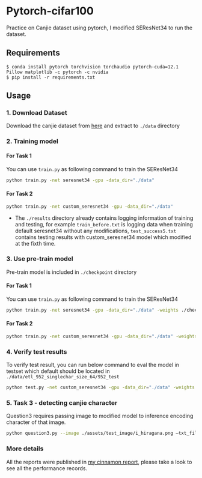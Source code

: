 # Pytorch-cifar100

Practice on Canjie dataset using pytorch, I modified SEResNet34 to run the dataset.

## Requirements
```
$ conda install pytorch torchvision torchaudio pytorch-cuda=12.1 Pillow matplotlib -c pytorch -c nvidia
$ pip install -r requirements.txt
```

## Usage

### 1. Download Dataset
Download the canjie dataset from [here](https://drive.google.com/file/d/1AIi8286VY4QGJ8i2SY1sIQc7OeUdJqwX/view) and extract to `./data` directory

### 2. Training model

#### For Task 1
You can use `train.py` as following command to train the SEResNet34

```bash
python train.py -net seresnet34 -gpu -data_dir="./data"
```
#### For Task 2

```bash
python train.py -net custom_seresnet34 -gpu -data_dir="./data"
```

- The `./results` directory already contains logging information of training and testing, for example `train_before.txt` is logging data when training default seresnet34 without any modifications, `test_success5.txt` contains testing results with custom_seresnet34 model which modified at the fixth time.

### 3. Use pre-train model

Pre-train model is included in `./checkpoint` directory

#### For Task 1
You can use `train.py` as following command to train the SEResNet34

```bash
python train.py -net seresnet34 -gpu -data_dir="./data" -weights ./checkpoint/seresnet34/training/seresnet34-6-best.pth
```
#### For Task 2

```bash
python train.py -net custom_seresnet34 -gpu -data_dir="./data" -weights ./checkpoint/custom_seresnet34/6th_attempt/custom_seresnet34-6-best.pth
```

### 4. Verify test results

To verify test result, you can run below command to eval the model in testset which default should be located in `./data/etl_952_singlechar_size_64/952_test`

```bash
python test.py -net custom_seresnet34 -gpu -data_dir="./data" -weights ./checkpoint/custom_seresnet34/6th_attempt/custom_seresnet34-6-best.pth
```

### 5. Task 3 - detecting canjie character

Question3 requires passing image to modified model to inference encoding character of that image.

```bash
python question3.py --image ./assets/test_image/i_hiragana.png –txt_file ./data/etl_952_singlechar_size_64/952_labels.txt --model ./checkpoint/custom_seresnet34/6th_attempt/custom_seresnet34-6-best.pth
```

### More details

All the reports were published in [my cinnamon report](https://docs.google.com/document/d/1XNTwOLNeldHKFZgyRYY3yHOJvxSA9ZNEkdk9hNANldQ/edit?usp=sharing), please take a look to see all the performance records.

